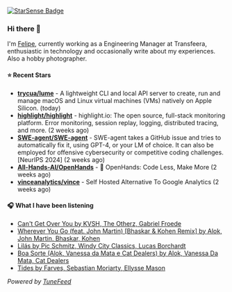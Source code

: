 <a href="https://starsense.app/developer-types" target="_blank"><img src="https://starsense.app/api/badge/?user=valtlfelipe" alt="StarSense Badge"></a>

### Hi there 👋

I'm [Felipe](https://felipevm.com), currently working as a Engineering Manager at Transfeera, enthusiastic in technology and occasionally write about my experiences. Also a hobby photographer.

#### ⭐ Recent Stars
- **[trycua/lume](https://github.com/trycua/lume)** - A lightweight CLI and local API server to create, run and manage macOS and Linux virtual machines (VMs) natively on Apple Silicon. (today)
- **[highlight/highlight](https://github.com/highlight/highlight)** - highlight.io: The open source, full-stack monitoring platform. Error monitoring, session replay, logging, distributed tracing, and more. (2 weeks ago)
- **[SWE-agent/SWE-agent](https://github.com/SWE-agent/SWE-agent)** - SWE-agent takes a GitHub issue and tries to automatically fix it, using GPT-4, or your LM of choice. It can also be employed for offensive cybersecurity or competitive coding challenges. [NeurIPS 2024]  (2 weeks ago)
- **[All-Hands-AI/OpenHands](https://github.com/All-Hands-AI/OpenHands)** - 🙌 OpenHands: Code Less, Make More (2 weeks ago)
- **[vinceanalytics/vince](https://github.com/vinceanalytics/vince)** - Self Hosted Alternative To Google Analytics (2 weeks ago)

#### 🎧 What I have been listening
- [Can&#39;t Get Over You by KVSH, The Otherz, Gabriel Froede](https://open.spotify.com/track/3dTmgecC7MCMbteWjf8Ls7)
- [Wherever You Go (feat. John Martin) [Bhaskar &amp; Kohen Remix] by Alok, John Martin, Bhaskar, Kohen](https://open.spotify.com/track/61V14bxhzKr6YevYaZbR2e)
- [Lilás by Pic Schmitz, Windy City Classics, Lucas Borchardt](https://open.spotify.com/track/3MCmAAKZRaIFRhpfSYo6OP)
- [Boa Sorte (Alok, Vanessa da Mata e Cat Dealers) by Alok, Vanessa Da Mata, Cat Dealers](https://open.spotify.com/track/4smXdvRpH5aqlqTzNKCFAh)
- [Tides by Farves, Sebastian Moriarty, Ellysse Mason](https://open.spotify.com/track/68vmAMQR3pAIYVeyBJKur4)

_Powered by [TuneFeed](https://tunefeed.app?ref=github.com)_



